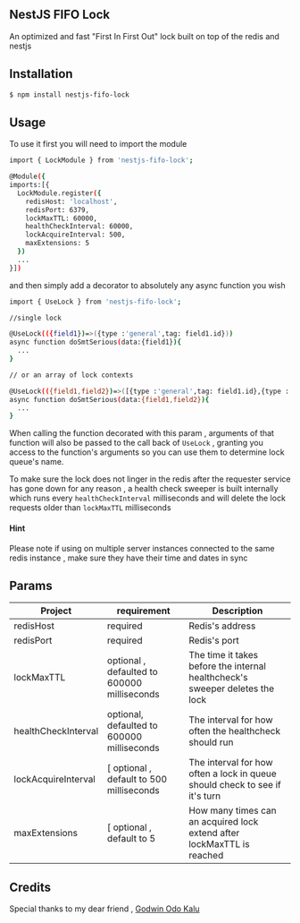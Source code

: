 ## NestJS FIFO Lock

An optimized and fast "First In First Out" lock built on top of the redis and nestjs

## Installation

```bash
$ npm install nestjs-fifo-lock
```

## Usage

To use it first you will need to import the module

```bash
import { LockModule } from 'nestjs-fifo-lock';

@Module({
imports:[{
  LockModule.register({
    redisHost: 'localhost',
    redisPort: 6379,
    lockMaxTTL: 60000,
    healthCheckInterval: 60000,
    lockAcquireInterval: 500,
    maxExtensions: 5
  })
  ...
}])
```

and then simply add a decorator to absolutely any async function you wish

```bash
import { UseLock } from 'nestjs-fifo-lock';

//single lock

@UseLock(({field1})=>({type :'general',tag: field1.id}))
async function doSmtSerious(data:{field1}){
  ...
}

// or an array of lock contexts

@UseLock(({field1,field2})=>([{type :'general',tag: field1.id},{type :'general',tag: field2.id}]))
async function doSmtSerious(data:{field1,field2}){
  ...
}
```

When calling the function decorated with this param , arguments of that function will also be passed to the call back of `UseLock` ,
granting you access to the function's arguments so you can use them to determine lock queue's name.

To make sure the lock does not linger in the redis after the requester service has gone down for
any reason , a health check sweeper is built internally which runs every `healthCheckInterval` milliseconds
and will delete the lock requests older than `lockMaxTTL` milliseconds

#### Hint
Please note if using on multiple server instances connected to the same redis instance , make sure they have their time and dates in sync

## Params

| Project             | requirement                                 | Description                                                                  |
|---------------------|---------------------------------------------|------------------------------------------------------------------------------|
| redisHost           | required                                    | Redis's address                                                              |
| redisPort           | required                                    | Redis's port                                                                 |
| lockMaxTTL          | optional , defaulted to 600000 milliseconds | The time it takes before the internal healthcheck's sweeper deletes the lock |
| healthCheckInterval | optional, defaulted to 600000 milliseconds  | The interval for how often the healthcheck should run                        |
| lockAcquireInterval | [ optional , default to 500 milliseconds    | The interval for how often a lock in queue should check to see if it's turn  |
| maxExtensions        | [ optional , default to 5     | How many times can an acquired lock extend after lockMaxTTL is reached       |

## Credits

Special thanks to my dear friend ,  [Godwin Odo Kalu](https://github.com/Godwin324)
